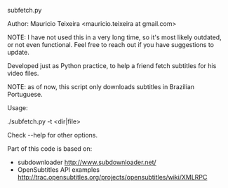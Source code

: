 subfetch.py

Author: Mauricio Teixeira &lt;mauricio.teixeira at gmail.com&gt;

NOTE: I have not used this in a very long time,
so it's most likely outdated, or not even functional.
Feel free to reach out if you have suggestions to update.

Developed just as Python practice, to help a friend fetch subtitles for his
video files.

NOTE: as of now, this script only downloads subtitles in Brazilian Portuguese.

Usage:

./subfetch.py -t &lt;dir|file&gt;

Check --help for other options.

Part of this code is based on:
- subdownloader
  http://www.subdownloader.net/
- OpenSubtitles API examples 
  http://trac.opensubtitles.org/projects/opensubtitles/wiki/XMLRPC
